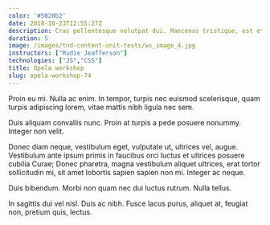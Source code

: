 ```yaml
---
color: '#5020b2'
date: 2018-10-23T12:55:27Z
description: Cras pellentesque volutpat dui. Maecenas tristique, est et tempus semper, est quam pharetra magna, ac consequat metus sapien ut nunc.
duration: 5
image: /images/tnd-content-unit-tests/ws_image_4.jpg
instructors: ["Rudie Jeafferson"]
technologies: ["JS","CSS"]
title: Opela workshop
slug: opela-workshop-74
---
```

Proin eu mi. Nulla ac enim. In tempor, turpis nec euismod scelerisque, quam turpis adipiscing lorem, vitae mattis nibh ligula nec sem.

Duis aliquam convallis nunc. Proin at turpis a pede posuere nonummy. Integer non velit.

Donec diam neque, vestibulum eget, vulputate ut, ultrices vel, augue. Vestibulum ante ipsum primis in faucibus orci luctus et ultrices posuere cubilia Curae; Donec pharetra, magna vestibulum aliquet ultrices, erat tortor sollicitudin mi, sit amet lobortis sapien sapien non mi. Integer ac neque.

Duis bibendum. Morbi non quam nec dui luctus rutrum. Nulla tellus.

In sagittis dui vel nisl. Duis ac nibh. Fusce lacus purus, aliquet at, feugiat non, pretium quis, lectus.
